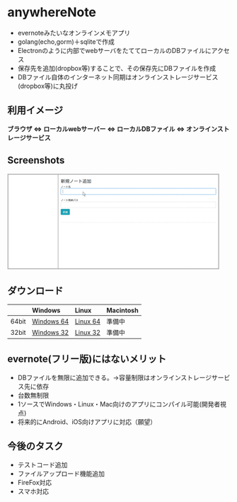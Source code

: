 # anywhereNote
  
- evernoteみたいなオンラインメモアプリ  
- golang(echo,gorm)＋sqliteで作成  
- Electronのように内部でwebサーバをたててローカルのDBファイルにアクセス  
- 保存先を追加(dropbox等)することで、その保存先にDBファイルを作成
- DBファイル自体のインターネット同期はオンラインストレージサービス(dropbox等)に丸投げ
  

## 利用イメージ  
**ブラウザ ⇔ ローカルwebサーバー ⇔ ローカルDBファイル ⇔ オンラインストレージサービス**  




## Screenshots  
![Screenshots](https://github.com/YujiYabe/anywhereNote/blob/garage/explain.gif "")


## ダウンロード
|       | Windows | Linux | Macintosh |
|:------|:--------|:------|:----------|
| 64bit | [Windows 64](https://drive.google.com/open?id=1W9S-JLfF8dgkO3fbLGOGDYkReJTm-lBb "Windows 64") | [Linux 64](https://drive.google.com/open?id=1gLXapKzuW9U195F_C_DquuKgu1tFDXrc "Linux 64") | 準備中      |
| 32bit | [Windows 32](https://drive.google.com/open?id=1UqiawXaHZhSfxU5clmMt7JtBUG2pyzYk "Windows 32") | [Linux 32](https://drive.google.com/open?id=19wQxlKyzaEFViVKLj9ID4J2DfRoMTkdb "Linux 32") | 準備中      |

  
  




  

## evernote(フリー版)にはないメリット
- DBファイルを無限に追加できる。→容量制限はオンラインストレージサービス先に依存
- 台数無制限
- 1ソースでWindows・Linux・Mac向けのアプリにコンパイル可能(開発者視点)
- 将来的にAndroid、iOS向けアプリに対応（願望）
  


## 今後のタスク
- テストコード追加
- ファイルアップロード機能追加
- FireFox対応  
- スマホ対応
  
